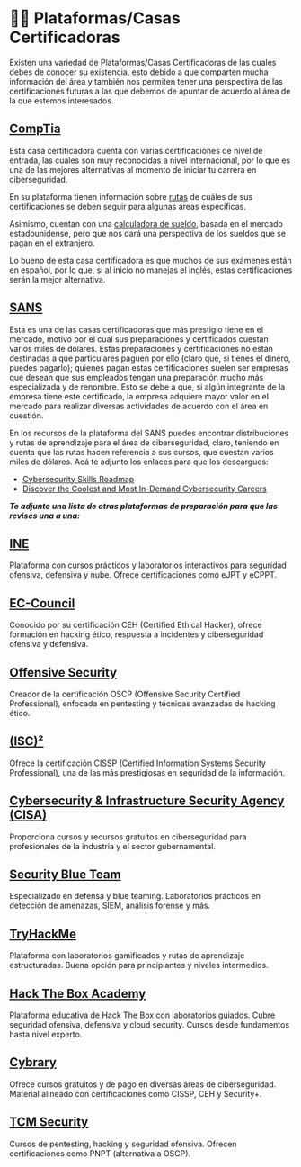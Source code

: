 # 👨‍🎓 Plataformas/Casas Certificadoras

Existen una variedad de Plataformas/Casas Certificadoras de las cuales debes de conocer su existencia, esto debido a que comparten mucha información del área y también nos permiten tener una perspectiva de las certificaciones futuras a las que debemos de apuntar de acuerdo al área de la que estemos interesados.

## [CompTia](https://www.comptia.org/home)

Esta casa certificadora cuenta con varias certificaciones de nivel de entrada, las cuales son muy reconocidas a nivel internacional, por lo que es una de las mejores alternativas al momento de iniciar tu carrera en ciberseguridad.

En su plataforma tienen información sobre [rutas](https://www.comptia.org/content/it-careers-path-roadmap) de cuáles de sus certificaciones se deben seguir para algunas áreas específicas.

Asimismo, cuentan con una [calculadora de sueldo](https://www.comptia.org/content/it-salary-calculator), basada en el mercado estadounidense, pero que nos dará una perspectiva de los sueldos que se pagan en el extranjero.

Lo bueno de esta casa certificadora es que muchos de sus exámenes están en español, por lo que, si al inicio no manejas el inglés, estas certificaciones serán la mejor alternativa.

## [SANS](https://www.sans.org/)

Esta es una de las casas certificadoras que más prestigio tiene en el mercado, motivo por el cual sus preparaciones y certificados cuestan varios miles de dólares. Estas preparaciones y certificaciones no están destinadas a que particulares paguen por ello (claro que, si tienes el dinero, puedes pagarlo); quienes pagan estas certificaciones suelen ser empresas que desean que sus empleados tengan una preparación mucho más especializada y de renombre. Esto se debe a que, si algún integrante de la empresa tiene este certificado, la empresa adquiere mayor valor en el mercado para realizar diversas actividades de acuerdo con el área en cuestión.

En los recursos de la plataforma del SANS puedes encontrar distribuciones y rutas de aprendizaje para el área de ciberseguridad, claro, teniendo en cuenta que las rutas hacen referencia a sus cursos, que cuestan varios miles de dólares. Acá te adjunto los enlaces para que los descargues:

* [Cybersecurity Skills Roadmap](https://www.sans.org/mlp/roadmap-download/)
* [Discover the Coolest and Most In-Demand Cybersecurity Careers](https://www.sans.org/cybersecurity-careers/20-coolest-cyber-security-careers/?msc=careers-page-CTA)



_**Te adjunto una lista de otras plataformas de preparación para que las revises una a una:**_

## [INE](https://ine.com/)

Plataforma con cursos prácticos y laboratorios interactivos para seguridad ofensiva, defensiva y nube. Ofrece certificaciones como eJPT y eCPPT.

## [EC-Council](https://www.eccouncil.org/)

Conocido por su certificación CEH (Certified Ethical Hacker), ofrece formación en hacking ético, respuesta a incidentes y ciberseguridad ofensiva y defensiva.

## [Offensive Security](https://www.offsec.com/)

Creador de la certificación OSCP (Offensive Security Certified Professional), enfocada en pentesting y técnicas avanzadas de hacking ético.

## [**(ISC)²**](https://www.isc2.org/)

Ofrece la certificación CISSP (Certified Information Systems Security Professional), una de las más prestigiosas en seguridad de la información.

## [Cybersecurity & Infrastructure Security Agency (CISA)](https://www.cisa.gov/)

Proporciona cursos y recursos gratuitos en ciberseguridad para profesionales de la industria y el sector gubernamental.

## [Security Blue Team](https://www.securityblue.team/)

Especializado en defensa y blue teaming. Laboratorios prácticos en detección de amenazas, SIEM, análisis forense y más.

## [TryHackMe](https://tryhackme.com/)

Plataforma con laboratorios gamificados y rutas de aprendizaje estructuradas. Buena opción para principiantes y niveles intermedios.

## [Hack The Box Academy](https://academy.hackthebox.com/)

Plataforma educativa de Hack The Box con laboratorios guiados. Cubre seguridad ofensiva, defensiva y cloud security. Cursos desde fundamentos hasta nivel experto.

## [Cybrary](https://www.cybrary.it/)

Ofrece cursos gratuitos y de pago en diversas áreas de ciberseguridad. Material alineado con certificaciones como CISSP, CEH y Security+.

## [TCM Security](https://tcm-sec.com/)

Cursos de pentesting, hacking y seguridad ofensiva. Ofrecen certificaciones como PNPT (alternativa a OSCP).
